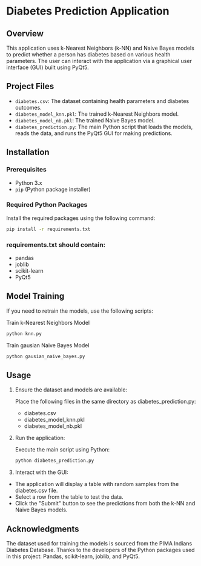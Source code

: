 # Diabetes Prediction Application

## Overview

This application uses k-Nearest Neighbors (k-NN) and Naive Bayes models to predict whether a person has diabetes based on various health parameters. The user can interact with the application via a graphical user interface (GUI) built using PyQt5.

## Project Files

- `diabetes.csv`: The dataset containing health parameters and diabetes outcomes.
- `diabetes_model_knn.pkl`: The trained k-Nearest Neighbors model.
- `diabetes_model_nb.pkl`: The trained Naive Bayes model.
- `diabetes_prediction.py`: The main Python script that loads the models, reads the data, and runs the PyQt5 GUI for making predictions.

## Installation

### Prerequisites

- Python 3.x
- `pip` (Python package installer)

### Required Python Packages

Install the required packages using the following command:

```bash
pip install -r requirements.txt
```

### requirements.txt should contain:

- pandas
- joblib
- scikit-learn
- PyQt5

## Model Training
If you need to retrain the models, use the following scripts:

Train k-Nearest Neighbors Model

```bash
python knn.py
```

Train gausian Naive Bayes Model

```bash
python gausian_naive_bayes.py
```

## Usage
1. Ensure the dataset and models are available:

      Place the following files in the same directory as diabetes_prediction.py:

      - diabetes.csv
      - diabetes_model_knn.pkl
      - diabetes_model_nb.pkl
2. Run the application:

      Execute the main script using Python:

   ```bash
   python diabetes_prediction.py
   ```
   
3. Interact with the GUI:

- The application will display a table with random samples from the diabetes.csv file.
- Select a row from the table to test the data.
- Click the "Submit" button to see the predictions from both the k-NN and Naive Bayes models.

## Acknowledgments
The dataset used for training the models is sourced from the PIMA Indians Diabetes Database.
Thanks to the developers of the Python packages used in this project: Pandas, scikit-learn, joblib, and PyQt5.